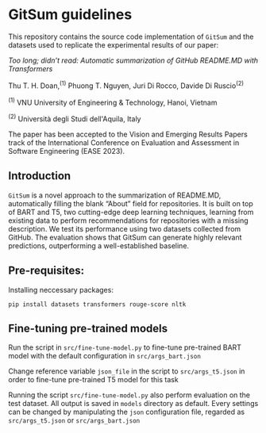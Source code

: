 # GitSum guidelines
This repository contains the source code implementation of `GitSum` and the datasets
used to replicate the experimental results of our paper:

*Too long; didn’t read: Automatic summarization of GitHub
README.MD with Transformers*

Thu T. H. Doan,<sup>(1)</sup> Phuong T. Nguyen, Juri Di Rocco, Davide Di Ruscio<sup>(2)</sup>

<sup>(1)</sup> VNU University of Engineering & Technology, Hanoi, Vietnam

<sup>(2)</sup> Università degli Studi dell'Aquila, Italy

The paper has been accepted to the Vision and Emerging Results Papers track of the International Conference on Evaluation and Assessment in Software Engineering (EASE 2023).

## Introduction
`GitSum` is a novel approach to the summarization of README.MD, 
automatically filling the blank “About” field for repositories. 
It is built on top of BART and T5, two cutting-edge deep learning techniques,
learning from existing data to perform recommendations 
for repositories with a missing description. 
We test its performance using two datasets collected from GitHub. 
The evaluation shows that GitSum can generate highly relevant predictions, 
outperforming a well-established baseline.

## Pre-requisites:
Installing neccessary packages:
```shell script
pip install datasets transformers rouge-score nltk
```

## Fine-tuning pre-trained models
Run the script in `src/fine-tune-model.py` to fine-tune pre-trained BART model with the default configuration in `src/args_bart.json`

Change reference variable `json_file` in the script to `src/args_t5.json` in order to fine-tune pre-trained T5 model for this task

Running  the script `src/fine-tune-model.py` also perform evaluation on the test dataset. All output is saved in `models` directory as default. Every settings can be changed by manipulating the `json` configuration file, regarded as `src/args_t5.json` or `src/args_bart.json`
